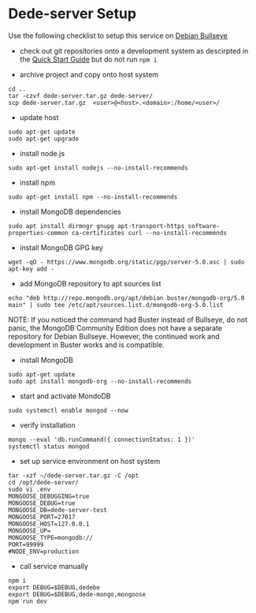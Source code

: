 # Dede-server Setup

Use the following checklist to setup this service on
[Debian Bullseye](https://www.debian.org/releases/bullseye/)

* check out git repositories onto a development system as descirpted in the [Quick Start Guide](../readme.md#Quick-Start-Guide) but do not run ```npm i```

* archive project and copy onto host system
```
cd ..
tar -czvf dede-server.tar.gz dede-server/
scp dede-server.tar.gz  <user>@<host>.<domain>:/home/<user>/
```

* update host
```
sudo apt-get update
sudo apt-get upgrade
```

* install node.js
```
sudo apt-get install nodejs --no-install-recommends
```

* install npm
```
sudo apt-get install npm --no-install-recommends
```

* install MongoDB dependencies
```
sudo apt install dirmngr gnupg apt-transport-https software-properties-common ca-certificates curl --no-install-recommends
```

* install MongoDB GPG key
```
wget -qO - https://www.mongodb.org/static/pgp/server-5.0.asc | sudo apt-key add -
```

* add MongoDB repository to apt sources list
```
echo "deb http://repo.mongodb.org/apt/debian buster/mongodb-org/5.0 main" | sudo tee /etc/apt/sources.list.d/mongodb-org-5.0.list
```
NOTE: If you noticed the command had Buster instead of Bullseye, do not panic, the MongoDB Community Edition does not have a separate repository for Debian Bullseye. However, the continued work and development in Buster works and is compatible.

* install MongoDB
```
sudo apt-get update
sudo apt install mongodb-org --no-install-recommends
```

* start and activate MondoDB
```
sudo systemctl enable mongod --now
```

* verify installation
```
mongo --eval 'db.runCommand({ connectionStatus: 1 })'
systemctl status mongod
```

* set up service environment on host system
```
tar -xzf ~/dede-server.tar.gz -C /opt
cd /opt/dede-server/
sudo vi .env
MONGOOSE_DEBUGGING=true
MONGOOSE_DEBUG=true
MONGOOSE_DB=dede-server-test
MONGOOSE_PORT=27017
MONGOOSE_HOST=127.0.0.1
MONGOOSE_UP=
MONGOOSE_TYPE=mongodb://
PORT=99999
#NODE_ENV=production
```

* call service manually
```
npm i
export DEBUG=$DEBUG,dedebe
export DEBUG=$DEBUG,dede-mongo,mongoose
npm run dev
```
